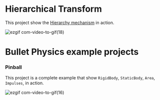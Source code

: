 # Hierarchical Transform 

This project show the [Hierarchy mechanism](https://github.com/GodotECS/godex/wiki/Hierarchy) in action.

![ezgif com-video-to-gif(18)](https://user-images.githubusercontent.com/8342599/114528257-23142300-9c49-11eb-996d-05e64690a1f4.gif)

# Bullet Physics example projects

### Pinball

This project is a complete example that show `RigidBody`, `StaticBody`, `Area`, `Impulses`, in action.

![ezgif com-video-to-gif(16)](https://user-images.githubusercontent.com/8342599/114526431-450ca600-9c47-11eb-87de-6a4effb3f75f.gif)
